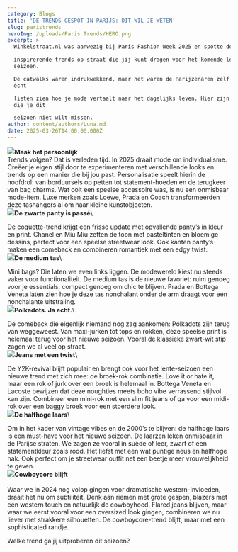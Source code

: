 ```yaml
---
category: Blogs
title: 'DÉ TRENDS GESPOT IN PARIJS: DIT WIL JE WETEN'
slug: paristrends
heroImg: /uploads/Paris Trends/HERO.png
excerpt: >
  Winkelstraat.nl was aanwezig bij Paris Fashion Week 2025 en spotte de meest

  inspirerende trends op straat die jij kunt dragen voor het komende lente-zomer
  seizoen.

  De catwalks waren indrukwekkend, maar het waren de Parijzenaren zelf die ons
  écht

  lieten zien hoe je mode vertaalt naar het dagelijks leven. Hier zijn de trends
  die je dit

  seizoen niet wilt missen.
author: content/authors/Luna.md
date: 2025-03-26T14:00:00.000Z
---
```


![](</uploads/Paris Trends/5.png>)**Maak het persoonlijk**
\
Trends volgen? Dat is verleden tijd. In 2025 draait mode om individualisme. Creëer je
eigen stijl door te experimenteren met verschillende looks en trends op een manier die
bij jou past. Personalisatie speelt hierin de hoofdrol: van borduursels op petten tot
statement-hoeden en de terugkeer van bag charms. Wat ooit een speelse accessoire
was, is nu een onmisbaar mode-item. Luxe merken zoals Loewe, Prada en Coach
transformeerden deze tashangers al om naar kleine kunstobjecten.  \
![](</uploads/Paris Trends/7.png>)**De zwarte panty is passé**\

De coquette-trend krijgt een frisse update met opvallende panty’s in kleur en print.
Chanel en Miu Miu zetten de toon met pasteltinten en bloemige dessins, perfect voor
een speelse streetwear look. Ook kanten panty’s maken een comeback en combineren
romantiek met een edgy twist.  \
![](</uploads/Paris Trends/8.png>)**De medium tas**\

Mini bags? Die laten we even links liggen. De modewereld kiest nu steeds vaker voor
functionaliteit. De medium tas is de nieuwe favoriet: ruim genoeg voor je essentials,
compact genoeg om chic te blijven. Prada en Bottega Veneta laten zien hoe je deze tas
nonchalant onder de arm draagt voor een nonchalante uitstraling. \
![](</uploads/Paris Trends/3.png>)**Polkadots. Ja echt.**\

De comeback die eigenlijk niemand nog zag aankomen: Polkadots zijn terug van
weggeweest. Van maxi-jurken tot tops en rokken, deze speelse print is helemaal terug
voor het nieuwe seizoen. Vooral de klassieke zwart-wit stip zagen we al veel op straat. \
![](</uploads/Paris Trends/2.png>)**Jeans met een twist**\

De Y2K-revival blijft populair en brengt ook voor het lente-seizoen een nieuwe trend met
zich mee: de broek-rok combinatie. Love it or hate it, maar een rok of jurk over een
broek is helemaal in. Bottega Veneta en Lacoste bewijzen dat deze noughties meets
boho vibe verrassend stijlvol kan zijn. Combineer een mini-rok met een slim fit jeans of
ga voor een midi-rok over een baggy broek voor een stoerdere look. \
![](</uploads/Paris Trends/1.png>)**De halfhoge laars**\

Om in het kader van vintage vibes en de 2000’s te blijven: de halfhoge laars is een
must-have voor het nieuwe seizoen. De laarzen leken onmisbaar in de Parijse straten.
We zagen ze vooral in suède of leer, zwart of een statementkleur zoals rood. Het liefst
met een wat puntige neus en halfhoge hak. Ook perfect om je streetwear outfit net een
beetje meer vrouwelijkheid te geven. \
![](</uploads/Paris Trends/4.png>)**Cowboycore blijft**\
\
Waar we in 2024 nog volop gingen voor dramatische western-invloeden, draait het nu
om subtiliteit. Denk aan riemen met grote gespen, blazers met een western touch en
natuurlijk de cowboyhoed. Flared jeans blijven, maar waar we eerst vooral voor een
oversized look gingen, combineren we nu liever met strakkere silhouetten. De
cowboycore-trend blijft, maar met een sophisticated randje.


Welke trend ga jij uitproberen dit seizoen?
